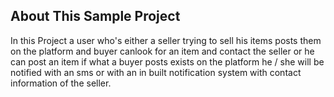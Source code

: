 ## About This Sample Project

In this Project a user who's either a seller trying to sell his items posts them on the platform and buyer canlook for an item and contact the seller or he can post an item  if what a buyer posts exists on the platform he / she will be notified with an sms or with an in built notification system with contact information of the seller.


